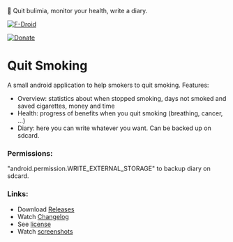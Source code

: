 🥗 Quit bulimia, monitor your health, write a diary.

[![F-Droid](https://f-droid.org/wiki/images/0/06/F-Droid-button_get-it-on.png)](https://f-droid.org/repository/browse/?fdid=de.baumann.quitsmoking)

[![Donate](https://www.paypalobjects.com/de_DE/DE/i/btn/btn_donateCC_LG.gif)](https://www.paypal.com/cgi-bin/webscr?cmd=_s-xclick&hosted_button_id=NP6TGYDYP9SHY)

# Quit Smoking
A small android application to help smokers to quit smoking. Features:

- Overview: statistics about when stopped smoking, days not smoked and saved cigarettes, money and time
- Health: progress of benefits when you quit smoking (breathing, cancer, ...)
- Diary: here you can write whatever you want. Can be backed up on sdcard.

### Permissions:
"android.permission.WRITE_EXTERNAL_STORAGE" to backup diary on sdcard.

### Links:
- Download [Releases](https://github.com/scoute-dich/QuitSmoking/releases)
- Watch [Changelog](https://github.com/scoute-dich/QuitSmoking/blob/master/CHANGELOG.md)
- See [license](https://github.com/scoute-dich/QuitSmoking/blob/master/LICENSE.md)
- Watch [screenshots](https://github.com/scoute-dich/QuitSmoking/blob/master/SCREENSHOTS.md)
